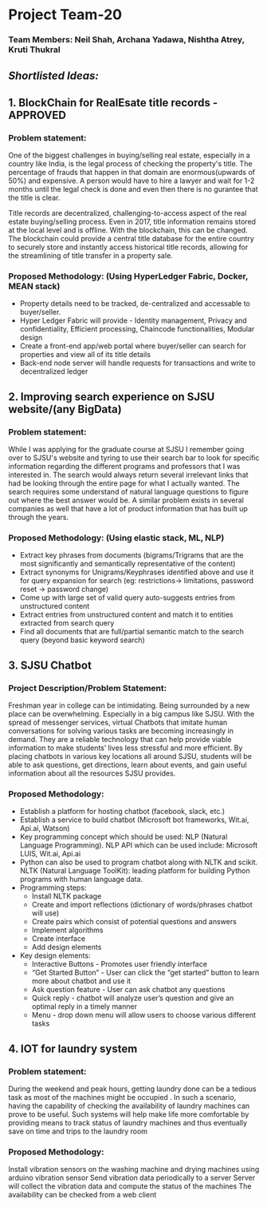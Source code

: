 # Project Team-20
### **Team Members:** Neil Shah, Archana Yadawa, Nishtha Atrey, Kruti Thukral



## _Shortlisted Ideas:_

## 1. BlockChain for RealEsate title records  - APPROVED

### Problem statement: 

One of the biggest challenges in buying/selling real estate, especially in a country like India, is the legal process of checking the property's title. The percentage of frauds that happen in that domain are enormous(upwards of 50%) and expensive. A person would have to hire a lawyer and wait for 1-2 months until the legal check is done and even then there is no gurantee that the title is clear.  

Title records are decentralized, challenging-to-access aspect of the real estate buying/selling process. Even in 2017, title information remains stored at the local level and is offline. With the blockchain, this can be changed. The blockchain could provide a central title database for the entire country to securely store and instantly access historical title records, allowing for the streamlining of title transfer in a property sale. 


### Proposed Methodology: (Using HyperLedger Fabric, Docker, MEAN stack)

- Property details need to be tracked, de-centralized and accessable to buyer/seller. 
- Hyper Ledger Fabric will provide - Identity management, Privacy and confidentiality, Efficient processing, Chaincode functionalities, Modular design
- Create a front-end app/web portal where buyer/seller can search for properties and view all of its title details
- Back-end node server will handle requests for transactions and write to decentralized ledger



## 2. Improving search experience on SJSU website/(any BigData) 

### Problem statement: 

While I was applying for the graduate course at SJSU I remember going over to SJSU's website and tyring to use their search bar to look for specific information regarding the different programs and professors that I was interested in. The search would always return several irrelevant links that had be looking through the entire page for what I actually wanted. The search requires some understand of natural language questions to figure out where the best answer would be. 
A similar problem exists in several companies as well that have a lot of product information that has built up through the years. 


### Proposed Methodology: (Using elastic stack, ML, NLP)

- Extract key phrases from documents (bigrams/Trigrams that are the most significantly and semantically representative of the content)
- Extract synonyms for Unigrams/Keyphrases identified above and use it for query expansion for search (eg: restrictions-> limitations, password reset -> password change)
- Come up with large set of valid query auto-suggests entries from unstructured content
- Extract entries from unstructured content and match it to entities extracted from search query
- Find all documents that are full/partial semantic match to the search query (beyond basic keyword search)


## 3. SJSU Chatbot 

### Project Description/Problem Statement: 

Freshman year in college can be intimidating. Being surrounded by a new place can be overwhelming. Especially in a big campus like SJSU. With the spread of messenger services, virtual Chatbots that imitate human conversations for solving various tasks are becoming increasingly in demand. They are a reliable technology that can help provide viable information to make students’ lives less stressful and more efficient. By placing chatbots in various key locations all around SJSU, students will be able to ask questions, get directions, learn about events, and gain useful information about all the resources SJSU provides.

### Proposed Methodology: 

- Establish a platform for hosting chatbot (facebook, slack, etc.)
- Establish a service to build chatbot (Microsoft bot frameworks, Wit.ai, Api.ai, Watson)
- Key programming concept which should be used: NLP (Natural Language Programming). NLP API which can be used include: Microsoft LUIS, Wit.ai, Api.ai
- Python can also be used to program chatbot along with NLTK and scikit. NLTK (Natural Language ToolKit): leading platform for building Python programs with human language data. 
- Programming steps:
    - Install NLTK package
    - Create and import reflections (dictionary of words/phrases chatbot will use)
    - Create pairs which consist of potential questions and answers
    - Implement algorithms 
    - Create interface
    - Add design elements
- Key design elements: 
    - Interactive Buttons - Promotes user friendly interface
    - “Get Started Button” - User can click the “get started” button to learn more about chatbot and use it 
    - Ask question feature - User can ask chatbot any questions
    - Quick reply - chatbot will analyze user’s question and give an optimal reply in a timely manner
    - Menu - drop down menu will allow users to choose various different tasks 


## 4. IOT for laundry system

### Problem statement: 

During the weekend and peak hours, getting laundry done can be a tedious task as most of the machines might be occupied . In such a scenario, having the capability of checking the availability of laundry machines can prove to be useful. Such systems will help make life more comfortable by providing means to track status of laundry machines and thus eventually save on time and trips to the laundry room

### Proposed Methodology:

Install vibration sensors on the washing machine and drying machines using arduino vibration sensor 
Send vibration data periodically to a server 
Server will collect the vibration data and compute the status of the machines 
The availability can be checked from a web client

